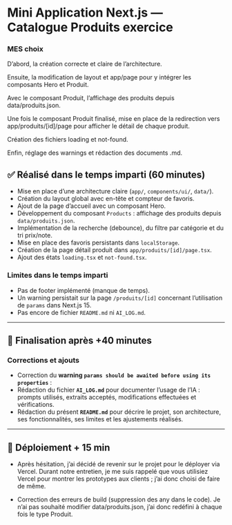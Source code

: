 # Mini Application Next.js — Catalogue Produits exercice

### MES choix
D’abord, la création correcte et claire de l’architecture.

Ensuite, la modification de layout et app/page pour y intégrer les composants Hero et Produit.

Avec le composant Produit, l’affichage des produits depuis data/produits.json.

Une fois le composant Produit finalisé, mise en place de la redirection vers app/produits/[id]/page pour afficher le détail de chaque produit.

Création des fichiers loading et not-found.

Enfin, réglage des warnings et rédaction des documents .md.

## ✅ Réalisé dans le temps imparti (60 minutes)

- Mise en place d’une architecture claire (`app/`, `components/ui/`, `data/`).  
- Création du layout global avec en-tête et compteur de favoris.  
- Ajout de la page d’accueil avec un composant Hero.  
- Développement du composant `Products` : affichage des produits depuis `data/produits.json`.  
- Implémentation de la recherche (debounce), du filtre par catégorie et du tri prix/note.  
- Mise en place des favoris persistants dans `localStorage`.  
- Création de la page détail produit dans `app/produits/[id]/page.tsx`.  
- Ajout des états `loading.tsx` et `not-found.tsx`.  

### Limites dans le temps imparti
- Pas de footer implémenté (manque de temps).
- Un warning persistait sur la page `/produits/[id]` concernant l’utilisation de `params` dans Next.js 15.
- Pas encore de fichier `README.md` ni `AI_LOG.md`.

---

## 🔄 Finalisation après +40 minutes

### Corrections et ajouts
- Correction du **warning `params should be awaited before using its properties`** :  
- Rédaction du fichier **`AI_LOG.md`** pour documenter l’usage de l’IA : prompts utilisés, extraits acceptés, modifications effectuées et vérifications.
- Rédaction du présent **`README.md`** pour décrire le projet, son architecture, ses fonctionnalités, ses limites et les ajustements réalisés.

---
## 🔄 Déploiement + 15 min 
- Après hésitation, j’ai décidé de revenir sur le projet pour le déployer via Vercel. Durant notre entretien, je me suis rappelé que vous utilisiez Vercel pour montrer les prototypes aux clients ; j’ai donc choisi de faire de même.

- Correction des erreurs de build (suppression des any dans le code). Je n’ai pas souhaité modifier data/produits.json, j’ai donc redéfini à chaque fois le type Produit.